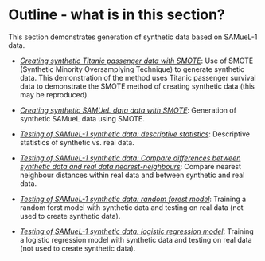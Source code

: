 # Outline - what is in this section?

This section demonstrates generation of synthetic data based on SAMueL-1 data. 


* [*Creating synthetic Titanic passenger data with SMOTE*](https://samuel-book.github.io/samuel-2/synthetic_data_demo/01_synthetic_titanic_data%20_SMOTE.html): Use of SMOTE (Synthetic Minority Oversamplying Technique) to generate synthetic data. This demonstration of the method uses Titanic passenger survival data to demonstrate the SMOTE method of creating synthetic data (this may be reproduced).

* [*Creating synthetic SAMUeL data  data with SMOTE*](https://samuel-book.github.io/samuel-2/synthetic_data_demo/02a_synthetic_samuel1_data%20_SMOTE.html): Generation of synthetic SAMueL data using SMOTE.

* [*Testing of SAMueL-1 synthetic data: descriptive statistics*](https://samuel-book.github.io/samuel-2/synthetic_data_demo/02b_test_synthetic_descriptive.html): Descriptive statistics of synthetic vs. real data.

* [*Testing of SAMueL-1 synthetic data: Compare differences between synthetic data and real data nearest-neighbours*](https://samuel-book.github.io/samuel-2/synthetic_data_demo/02c_compare_real_synthetic_distances.html): Compare nearest neighbour distances within real data and between synthetic and real data.

* [*Testing of SAMueL-1 synthetic data: random forest model*](https://samuel-book.github.io/samuel-2/synthetic_data_demo/02c_compare_real_synthetic_distances.html): Training a random forst model with synthetic data and testing on real data (not used to create synthetic data).

* [*Testing of SAMueL-1 synthetic data: logistic regression model*](https://samuel-book.github.io/samuel-2/synthetic_data_demo/02e_test_synthetic_logistic_regression.html): Training a logistic regression model with synthetic data and testing on real data (not used to create synthetic data).


